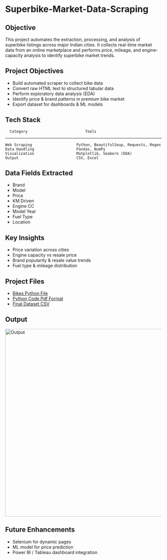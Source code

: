 # Superbike-Market-Data-Scraping

## Objective
This project automates the extraction, processing, and analysis of superbike listings across major Indian cities. It collects real-time market data from an online marketplace and performs price, mileage, and engine-capacity analysis to identify superbike market trends.

## Project Objectives
- Build automated scraper to collect bike data
- Convert raw HTML text to structured tabular data
- Perform exploratory data analysis (EDA)
- Identify price & brand patterns in premium bike market
- Export dataset for dashboards & ML models

## Tech Stack
      Category            	            Tools
-------------------                  ---------------------
    Web Scraping	                Python, BeautifulSoup, Requests, Regex
    Data Handling	                Pandas, NumPy
    Visualization	                Matplotlib, Seaborn (EDA)
    Output	                        CSV, Excel

## Data Fields Extracted
- Brand
- Model
- Price
- KM Driven
- Engine CC
- Model Year
- Fuel Type
- Location

## Key Insights
- Price variation across cities
- Engine capacity vs resale price
- Brand popularity & resale value trends
- Fuel type & mileage distribution

## Project Files
- <a href="https://github.com/Shareef1827/Superbike-Market-Data-Scraping/blob/main/Bikes.ipynb"> Bikes Python File </a>
- <a href="https://github.com/Shareef1827/Superbike-Market-Data-Scraping/blob/main/Bikes.pdf"> Python Code Pdf Format </a>
- <a href="https://github.com/Shareef1827/Superbike-Market-Data-Scraping/blob/main/Final_Dataset_CSV.csv"> Final Dataset CSV </a>

## Output
<img width="1080" height="603" alt="Output" src="https://github.com/user-attachments/assets/0f992b5a-e026-4d12-9f58-fdd6ba780d95" />

## Future Enhancements
- Selenium for dynamic pages
- ML model for price prediction
- Power BI / Tableau dashboard integration
